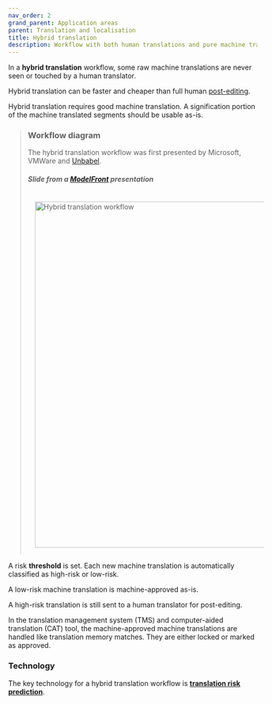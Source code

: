 ```yaml
---
nav_order: 2
grand_parent: Application areas
parent: Translation and localisation
title: Hybrid translation
description: Workflow with both human translations and pure machine translations
---
```


In a **hybrid translation** workflow, some raw machine translations are never seen or touched by a human translator.

Hybrid translation can be faster and cheaper than full human [post-editing](post-editing.md).

Hybrid translation requires good machine translation.  A signification portion of the machine translated segments should be usable as-is.

> ### Workflow diagram
> The hybrid translation workflow was first presented by Microsoft, VMWare and [Unbabel](/../industry/companies.md#unbabel).
>
> ##### Slide from a [ModelFront](/../industry/companies.md#modelfront) presentation
> <img title='Hybrid translation workflow' src='/workflows/hybrid-translation-workflow.png' width='700' style='padding: 1em;' />

A risk **threshold** is set.  Each new machine translation is automatically classified as high-risk or low-risk.

A low-risk machine translation is machine-approved as-is.

A high-risk translation is still sent to a human translator for post-editing.

In the translation management system (TMS) and computer-aided translation (CAT) tool, the machine-approved machine translations are handled like translation memory matches.  They are either locked or marked as approved.

### Technology

The key technology for a hybrid translation workflow is [**translation risk prediction**](/../quality/quality-estimation.md).
